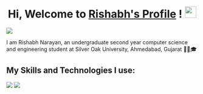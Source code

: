 <h1 align="center">
  Hi, Welcome to <a href="https://github.com/ri5h46h/">Rishabh's Profile</a> !
  <img src="https://media.giphy.com/media/hvRJCLFzcasrR4ia7z/giphy.gif" width="30">
</h1>

![](https://gpvc.arturio.dev/ri5h46h)

I am Rishabh Narayan, an undergraduate second year computer science and engineering student at Silver Oak University, Ahmedabad, Gujarat 👨‍🎓🎓

## My Skills and Technologies I use:

![](https://img.shields.io/badge/C-informational?style=flat-square&logo=C&logoColor=white&color=A8B9CC)
![](https://img.shields.io/badge/Python-informational?style=flat-square&logo=Python&logoColor=white&color=3776AB)


<!--
**ri5h46h/ri5h46h** is a ✨ _special_ ✨ repository because its `README.md` (this file) appears on your GitHub profile.

Here are some ideas to get you started:

- 🔭 I’m currently working on ...
- 🌱 I’m currently learning ...
- 👯 I’m looking to collaborate on ...
- 🤔 I’m looking for help with ...
- 💬 Ask me about ...
- 📫 How to reach me: ...
- 😄 Pronouns: ...
- ⚡ Fun fact: ...
-->
